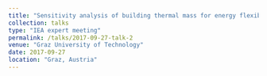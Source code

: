 ```yaml
---
title: "Sensitivity analysis of building thermal mass for energy flexibility"
collection: talks
type: "IEA expert meeting"
permalink: /talks/2017-09-27-talk-2
venue: "Graz University of Technology"
date: 2017-09-27
location: "Graz, Austria"
---
```

